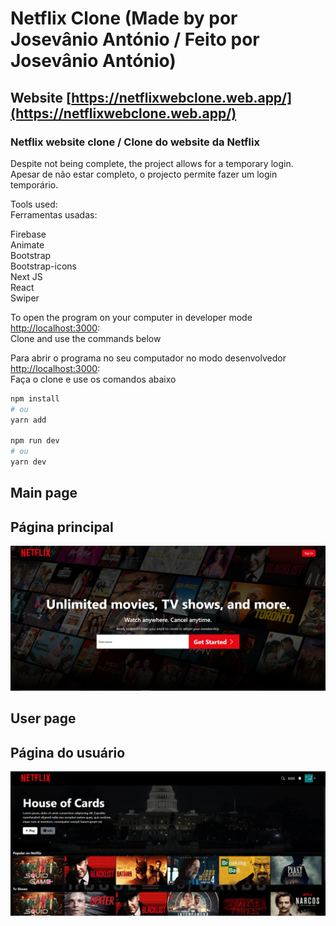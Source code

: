 # Netflix Clone (Made by por Josevânio António / Feito por Josevânio António)

## Website [https://netflixwebclone.web.app/](https://netflixwebclone.web.app/)<br/>

### Netflix website clone / Clone do website da Netflix

Despite not being complete, the project allows for a temporary login.<br/>
Apesar de não estar completo, o projecto permite fazer um login temporário.<br/>

Tools used:<br/>
Ferramentas usadas:<br/>

Firebase<br/>
Animate<br/>
Bootstrap<br/>
Bootstrap-icons<br/>
Next JS<br/>
React<br/>
Swiper<br/>

To open the program on your computer in developer mode [http://localhost:3000](http://localhost:3000):<br/>
Clone and use the commands below<br/>

Para abrir o programa no seu computador no modo desenvolvedor [http://localhost:3000](http://localhost:3000):<br/>
Faça o clone e use os comandos abaixo<br/>

```bash
npm install
# ou
yarn add

npm run dev
# ou
yarn dev
```

## Main page

## Página principal

![alt text](netflixclone.PNG)

## User page

## Página do usuário

![alt text](netflixclone2.PNG)
